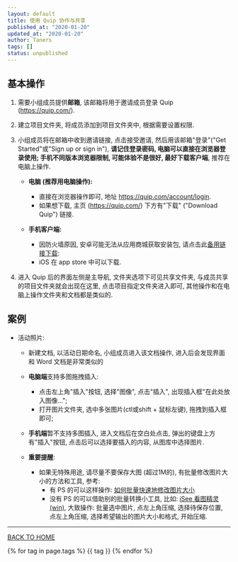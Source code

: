 ```yaml
---
layout: default
title: 使用 Quip 协作与共享
published_at: "2020-01-20"
updated_at: "2020-01-20"
author: Taners
tags: []
status: unpublished
---
```


## 基本操作
1. 需要小组成员提供**邮箱**, 该邮箱将用于邀请成员登录 Quip (https://quip.com/).

2. 建立项目文件夹, 将成员添加到项目文件夹中, 根据需要设置权限.

3. 小组成员将在邮箱中收到邀请链接, 点击接受邀请, 然后用该邮箱"登录"("Get Started"或"Sign up or sign in"), **请记住登录密码, 电脑可以直接在浏览器登录使用; 手机不同版本浏览器限制, 可能体验不是很好, 最好下载客户端**, 推荐在电脑上操作.

    - **电脑 (推荐用电脑操作):**
        - 直接在浏览器操作即可, 地址 https://quip.com/account/login.
        - 如果想下载, 主页 (https://quip.com/) 下方有"下载" ("Download Quip") 链接.

    - **手机客户端:**
        - 因防火墙原因, 安卓可能无法从应用商城获取安装包, 请点击此[备用链接下载](https://github.com/tane-rs/tane-rs.github.io/raw/master/tools/apk/quip-7-1-2.apk): 
        - iOS 在 app store 中可以下载.


4. 进入 Quip 后的界面左侧是主导航, 文件夹选项下可见共享文件夹, 与成员共享的项目文件夹就会出现在这里, 点击项目指定文件夹进入即可, 其他操作和在电脑上操作文件夹和文档都是类似的.

## 案例
- 活动照片:

    - 新建文档, 以活动日期命名, 小组成员进入该文档操作, 进入后会发现界面和 Word 文档是非常类似的

    - **电脑端**支持多图拖拽插入:
        - 点击左上角"插入"按钮, 选择"图像", 点击"插入", 出现插入框"在此处放入图像...";
        - 打开图片文件夹, 选中多张图片(ctl或shift + 鼠标左键), 拖拽到插入框即可;
        
    - **手机端**暂不支持多图插入, 进入文档后在空白处点击, 弹出的键盘上方有"插入"按钮, 点击后可以选择要插入的内容, 从图库中选择图片. 

    - **重要提醒**:
        - 如果无特殊用途, 请尽量不要保存大图 (超过1M的), 有批量修改图片大小的方法和工具, 参考:
            - 有 PS 的可以这样操作: [如何批量快速地修改图片大小](https://jingyan.baidu.com/article/11c17a2cc93bc4f446e39d35.html)
            - 没有 PS 的可以借助别的批量转换小工具, 比如: [iSee 看图精灵 (win)](https://www.rz520.com/baidu/691.html#download_addr), 大致操作: 批量选中图片, 点左上角压缩, 选择待保存位置, 点左上角压缩, 选择希望输出的图片大小和格式, 开始压缩.





---
[BACK TO HOME](https://tane-rs.github.io)

{% for tag in page.tags %}
  {{ tag }}
{% endfor %}